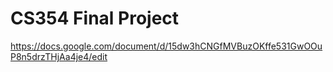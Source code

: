 # CS354 Final Project

https://docs.google.com/document/d/15dw3hCNGfMVBuzOKffe531GwOOuP8n5drzTHjAa4je4/edit